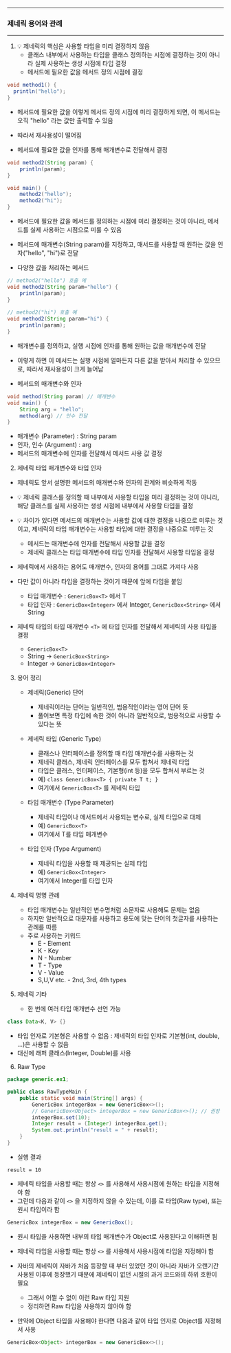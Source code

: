 -----
### 제네릭 용어와 관례
-----
1. 💡 제네릭의 핵심은 사용할 타입을 미리 결정하지 않음
   - 클래스 내부에서 사용하는 타입을 클래스 정의하는 시점에 결정하는 것이 아니라 실제 사용하는 생성 시점에 타입 결정
   - 메서드에 필요한 값을 메서드 정의 시점에 결정
```java
void method1() {
  println("hello");
}
```
   - 메서드에 필요한 값을 이렇게 메서드 정의 시점에 미리 결정하게 되면, 이 메서드는 오직 "hello" 라는 값만 출력할 수 있음
   - 따라서 재사용성이 떨어짐

   - 메서드에 필요한 값을 인자를 통해 매개변수로 전달해서 결정
```java
void method2(String param) {
    println(param);
}

void main() {
    method2("hello");
    method2("hi");
}
```
  - 메서드에 필요한 값을 메서드를 정의하는 시점에 미리 결정하는 것이 아니라, 메서드를 실제 사용하는 시점으로 미룰 수 있음
  - 메서드에 매개변수(String param)를 지정하고, 매서드를 사용할 때 원하는 값을 인자("hello", "hi")로 전달

  - 다양한 값을 처리하는 메서드
```java
// method2("hello") 호출 예
void method2(String param="hello") {
    println(param);
}
    
// method2("hi") 호출 예
void method2(String param="hi") {
    println(param);
}
```
  - 매개변수를 정의하고, 실행 시점에 인자를 통해 원하는 값을 매개변수에 전달
  - 이렇게 하면 이 메서드는 실행 시점에 얼마든지 다른 값을 받아서 처리할 수 있으므로, 따라서 재사용성이 크게 늘어남

  - 메서드의 매개변수와 인자
```java
void method(String param) // 매개변수
void main() {
    String arg = "hello";
    method(arg) // 인수 전달
}
```
  - 매개변수 (Parameter) : String param
  - 인자, 인수 (Argument) : arg
  - 메서드의 매개변수에 인자를 전달해서 메서드 사용 값 결정

2. 제네릭 타입 매개변수와 타입 인자
  - 제네릭도 앞서 설명한 메서드의 매개변수와 인자의 관계와 비슷하게 작동
  - 💡 제네릭 클래스를 정의할 때 내부에서 사용할 타입을 미리 결정하는 것이 아니라, 해당 클래스를 실제 사용하는 생성 시점에 내부에서 사용할 타입을 결정
  - 💡 차이가 있다면 메서드의 매개변수는 사용할 값에 대한 결정을 나중으로 미루는 것이고, 제네릭의 타입 매개변수는 사용할 타입에 대한 결정을 나중으로 미루는 것
    + 메서드는 매개변수에 인자를 전달해서 사용할 값을 결정
    + 제네릭 클래스는 타입 매개변수에 타입 인자를 전달해서 사용할 타입을 결정

  - 제네릭에서 사용하는 용어도 매개변수, 인자의 용어를 그대로 가져다 사용
  - 다만 값이 아니라 타입을 결정하는 것이기 때문에 앞에 타입을 붙임
     + 타입 매개변수 : ```GenericBox<T>``` 에서 T
     + 타입 인자 : ```GenericBox<Integer>``` 에서 Integer, ```GenericBox<String>``` 에서 String

   - 제네릭 타입의 타입 매개변수 ```<T>``` 에 타입 인자를 전달해서 제네릭의 사용 타입을 결정
     + ```GenericBox<T>```
     + String → ```GenericBox<String>```
     + Integer → ```GenericBox<Integer>```
    
3. 용어 정리
   - 제네릭(Generic) 단어
      + 제네릭이라는 단어는 일반적인, 범용적인이라는 영어 단어 뜻
      + 풀어보면 특정 타입에 속한 것이 아니라 일반적으로, 범용적으로 사용할 수 있다는 뜻

   - 제네릭 타입 (Generic Type)
      + 클래스나 인터페이스를 정의할 때 타입 매개변수를 사용하는 것
      + 제네릭 클래스, 제네릭 인터페이스를 모두 합쳐서 제네릭 타입
      + 타입은 클래스, 인터페이스, 기본형(int 등)을 모두 합쳐서 부르는 것
      + 예) ```class GenericBox<T> { private T t; }```
      + 여기에서 ```GenericBox<T>``` 를 제네릭 타입

    - 타입 매개변수 (Type Parameter)
      + 제네릭 타입이나 메서드에서 사용되는 변수로, 실제 타입으로 대체
      + 예) ```GenericBox<T>```
      + 여기에서 T를 타입 매개변수

    - 타입 인자 (Type Argument)
      + 제네릭 타입을 사용할 때 제공되는 실제 타입
      + 예) ```GenericBox<Integer>```
      + 여기에서 Integer를 타입 인자

4. 제네릭 명명 관례
    - 타입 매개변수는 일반적인 변수명처럼 소문자로 사용해도 문제는 없음
    - 하지만 일반적으로 대문자를 사용하고 용도에 맞는 단어의 첫글자를 사용하는 관례를 따름
    - 주로 사용하는 키워드
      + E - Element
      + K - Key
      + N - Number
      + T - Type
      + V - Value
      + S,U,V etc. - 2nd, 3rd, 4th types

5. 제네릭 기타
   - 한 번에 여러 타입 매개변수 선언 가능
```java
class Data<K, V> {}
```
   - 타입 인자로 기본형은 사용할 수 없음 : 제네릭의 타입 인자로 기본형(int, double, ...)은 사용할 수 없음
   - 대신에 래퍼 클래스(Integer, Double)를 사용

6. Raw Type
```java
package generic.ex1;

public class RawTypeMain {
    public static void main(String[] args) {
        GenericBox integerBox = new GenericBox<>();
        // GenericBox<Object> integerBox = new GenericBox<>(); // 권장
        integerBox.set(10);
        Integer result = (Integer) integerBox.get();
        System.out.println("result = " + result);
    }
}
```
  - 실행 결과
```
result = 10
```
  - 제네릭 타입을 사용할 때는 항상 ```<>``` 를 사용해서 사용시점에 원하는 타입을 지정해야 함
   - 그런데 다음과 같이 ```<>``` 을 지정하지 않을 수 있는데, 이를 로 타입(Raw type), 또는 원시 타입이라 함
```java
GenericBox integerBox = new GenericBox();
```

  - 원시 타입을 사용하면 내부의 타입 매개변수가 Object로 사용된다고 이해하면 됨
  - 제네릭 타입을 사용할 때는 항상 ```<>``` 를 사용해서 사용시점에 타입을 지정해야 함
  - 자바의 제네릭이 자바가 처음 등장할 때 부터 있었던 것이 아니라 자바가 오랜기간 사용된 이후에 등장했기 때문에 제네릭이 없던 시절의 과거 코드와의 하위 호환이 필요
    + 그래서 어쩔 수 없이 이런 Raw 타입 지원
    + 정리하면 Raw 타입을 사용하지 않아야 함

  - 만약에 Object 타입을 사용해야 한다면 다음과 같이 타입 인자로 Object를 지정해서 사용
```java
GenericBox<Object> integerBox = new GenericBox<>();
```
